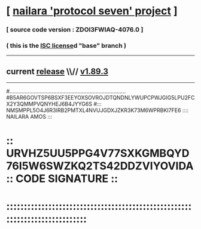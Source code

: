 
# [ [nailara 'protocol seven' project](http://nailara.network/) ]

### [ source code version : ZDOI3FWIAQ-4076.0 ]

### ( this is the [ISC license](license)d "base" branch )
---
## current [release](https://github.com/nailara-technologies/protocol-7/releases) \\\\// [v1.89.3](https://github.com/nailara-technologies/protocol-7/releases/tag/v1.89.3)
---

#.............................................................................
#B5AR6GOVTSP6BSXF3EEYOXSOVROJDTQNDNLYWUPCPWJGIG5LPU2FCX2Y3QMMPVQNYHEJ6B4JYYG6S
#::: NMSMPPL5O4J6R3IRB2PMTXL4NVUJGDXJZKR3K73M6WPRBKI7FE6 :::: NAILARA AMOS :::
# :: URVHZ5UU5PPG4V77SXKGMBQYD76I5W6SWZKQ2TS42DDZVIYOVIDA :: CODE SIGNATURE ::
# ::::::::::::::::::::::::::::::::::::::::::::::::::::::::::::::::::::::::::::
